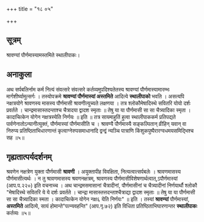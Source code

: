 +++
title = "१८ ०५"

+++
## सूत्रम्
श्रावण्यां पौर्णमास्यामस्तमिते स्थालीपाकः।

## अनाकुला
अथ सर्पबलिर्नाम कर्म नित्यं संवत्सरे संवत्सरे कर्तव्यमुपदिश्यतेतस्य श्रावण्यां पौर्णमास्यामारम्भः
मार्गशीर्ष्यामुत्सर्गः ।
तस्योपक्रमे **श्रावण्यां पौर्णमास्यां अस्तमिते** आदित्ये **स्थालीपाको** भवति ।
असत्यपि नक्षत्रयोगे श्रावणस्य मासस्य पौर्णमासी श्रावणीत्युच्यते लक्षणया ।
तत्र श्लोकौमेषादिस्थे सवितरि योयो दर्शः प्रवर्तते ।
चान्द्रमासास्तदन्ताश्च चैत्रादया द्वादश स्मृताः ॥
तेषु या या पौर्णमासी सा सा चैत्र्यादिका स्मृता ।
कादाचित्केन योगेन नक्षत्रस्येति निर्णयः ॥
इति ॥
तत्र सायमाहुतिं हुत्वा स्थालीपाककर्म प्रतिपद्यते पार्वणेनातोऽन्यानीत्युक्तं, पौर्णमास्यां पौर्णमासीति च ।
श्रावण्यै पौर्णमास्यै सङ्कल्पितान् व्रीहिन् यवान् वा निरुप्य प्रतिष्ठिताभिधारणान्तं कृत्वाग्नेरुपसमाधानादि द्वन्द्वं न्यञ्चि पात्राणि किंशुकपुष्पैरारग्वधमयसमिद्भिश्च सह ॥५॥

## गृह्यतात्पर्यदर्शनम्
श्रवणेन नक्षत्रेण युक्ता पौर्णमासी **श्रावणी** ।
अयुक्तापीह विवक्षिता, नित्यत्वात्सर्पबलेः ।
श्रावणमासस्य पौर्णमासीत्यर्थः ।
न तु श्रावणमासस्य श्रवणनक्षत्रम्, श्रावणस्य पौर्णमासीविशेषणार्थत्वात्,ऽपौर्णमास्यां (आप.प.२२०) इति वचनाच्च ।
अथ चान्द्रमसमासानां चैत्रादीनां, पौर्णमासीनां च चैत्र्यादीनां निर्णयार्थौ श्लोकौ
"मेषादिस्थे सवितरि ये ये दर्शः प्रवर्तते ।
चान्द्रा मासास्तत्तदन्ताश्चैत्राद्या द्वादश स्मृताः ॥
तेषु या या पौर्णमासी सा सा चैत्र्यादिका स्मता ।
कादाचित्केन योगेन नक्ष६ येति निर्णयः" ॥
इति ।
तस्यां **श्रावण्यां** पौर्णमास्यां, **अस्तमिते** आदित्ये, सायं होमान्ते"पत्न्यवहन्ति" (आप.गृ.७२) इति विधिता प्रतिष्ठिताभिघारणान्तर **स्थालीपाकः** कर्तव्यः ॥५॥
